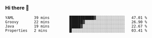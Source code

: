 ### Hi there 👋

<!--
**urzz/urzz** is a ✨ _special_ ✨ repository because its `README.md` (this file) appears on your GitHub profile.

Here are some ideas to get you started:

- 🔭 I’m currently working on ...
- 🌱 I’m currently learning ...
- 👯 I’m looking to collaborate on ...
- 🤔 I’m looking for help with ...
- 💬 Ask me about ...
- 📫 How to reach me: ...
- 😄 Pronouns: ...
- ⚡ Fun fact: ...
-->

<!--START_SECTION:waka-->
```text
YAML         39 mins         ███████████▓░░░░░░░░░░░░░   47.01 % 
Groovy       22 mins         ██████▓░░░░░░░░░░░░░░░░░░   26.90 % 
Java         19 mins         █████▓░░░░░░░░░░░░░░░░░░░   22.67 % 
Properties   2 mins          █░░░░░░░░░░░░░░░░░░░░░░░░   03.41 % 
```
<!--END_SECTION:waka-->
